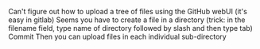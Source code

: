 Can't figure out how to upload a tree of files using the GitHub webUI (it's easy in gitlab)
Seems you have to create a file in a directory (trick: in the filename field, type name of directory followed by slash and then type tab) 
Commit
Then you can upload files in each individual sub-directory

